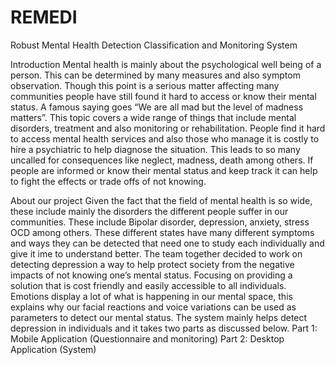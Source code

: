 # REMEDI
Robust Mental Health Detection Classification and Monitoring System

Introduction
Mental health is mainly about the psychological well being of a person. This can be determined by many measures and also symptom observation.
Though this point is a serious matter affecting many communities people have still found it hard to access or know their mental status.
A famous saying goes “We are all mad but the level of madness matters”.
This topic covers a wide range of things that include mental disorders, treatment and also monitoring or rehabilitation.
People find it hard to access mental health services and also those who manage it is costly to hire a psychiatric to help diagnose the situation. This leads to so many uncalled for consequences like neglect,  madness, death among others.
If people are informed or know their mental status and keep track it can help to fight the effects or trade offs of not knowing.

About our project
Given the fact that the field of mental health is so wide, these include mainly the disorders the different people suffer in our communities. These include Bipolar disorder, depression, anxiety, stress OCD among others. These different states have many different symptoms and ways they can be detected that need one to study each individually and give it ime to understand better. 
The team together decided to work on detecting depression a way to help protect society from the negative impacts of not knowing one’s mental status. Focusing on providing a solution that is cost friendly and easily accessible to all individuals. 
Emotions display a lot of what is happening in our mental space, this explains why our facial reactions and voice variations can be used as parameters to detect our mental status.
The system mainly helps detect depression in individuals and it takes two parts as discussed below.
Part 1: Mobile Application (Questionnaire and monitoring)
Part 2: Desktop Application (System)
